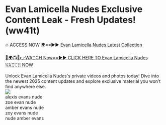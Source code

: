 # Evan Lamicella Nudes Exclusive Content Leak - Fresh Updates! (ww41t)

🔥 ACCESS NOW 🌍==►► <a href="https://tinyurl.com/2mz8nhtm" rel="nofollow">Evan Lamicella Nudes Latest Collection</a>
<br><br>
[🔴🌍📺📱👉WA𝚃CH Now==►► CLICK HERE TO Evan Lamicella Nudes 𝚆𝙰𝚃𝙲𝙷 NOW](https://tinyurl.com/2mz8nhtm)
<br><br>
Unlock Evan Lamicella Nudes's private videos and photos today! Dive into the newest 2025 content updates and explore exclusive material you won’t find anywhere else.
<br>
<a href="https://tinyurl.com/2mz8nhtm" rel="nofollow" data-target="animated-image.originalLink"><img src="https://camo.githubusercontent.com/8a4f000d20f83aca3bf7ec5f350d767afa0574a8a352519fd8cfa583a6f93a33/68747470733a2f2f692e696d6775722e636f6d2f644a486b345a712e676966" data-canonical-src="https://i.imgur.com/dJHk4Zq.gif" style="max-width: 100%; display: inline-block;" data-target="animated-image.originalImage"></a>
<br>
alexis evans nude<br>
zoe evan nude<br>
amber evans nude<br>
zoy evans nude<br>
nude amber evans
